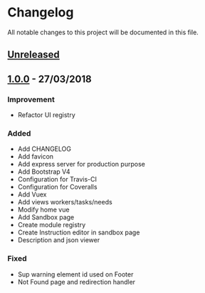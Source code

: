 # Changelog

All notable changes to this project will be documented in this file.

## [Unreleased]

## [1.0.0] - 27/03/2018

### Improvement

- Refactor UI registry

### Added

- Add CHANGELOG
- Add favicon
- Add express server for production purpose
- Add Bootstrap V4
- Configuration for Travis-CI
- Configuration for Coveralls
- Add Vuex
- Add views workers/tasks/needs
- Modify home vue
- Add Sandbox page
- Create module registry
- Create Instruction editor in sandbox page
- Description and json viewer

### Fixed

- Sup warning element id used on Footer
- Not Found page and redirection handler

[Unreleased]: https://github.com/AdrienEtienne/scriptor/compare/v1.0.0...HEAD
[1.0.0]: https://github.com/AdrienEtienne/scriptor/compare/6fcb87...v1.0.0
